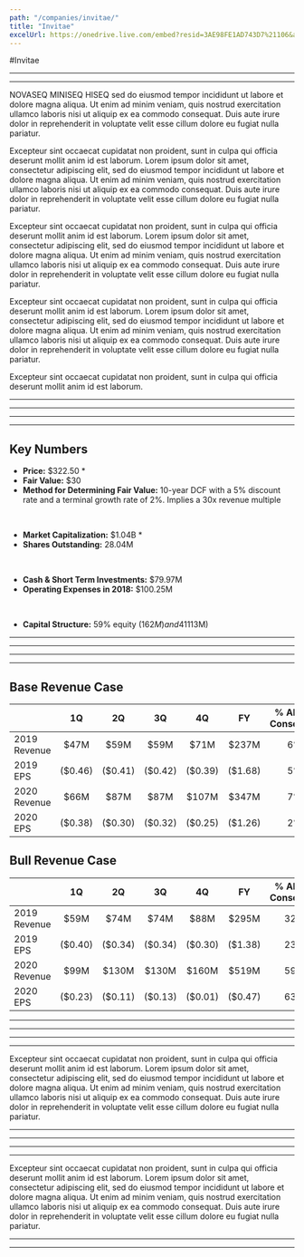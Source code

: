 ```yaml
---
path: "/companies/invitae/"
title: "Invitae"
excelUrl: https://onedrive.live.com/embed?resid=3AE98FE1AD743D7%21106&authkey=%21ABRjEo5wcCTRSWc&em=2&wdAllowInteractivity=False&AllowTyping=True&wdHideGridlines=True&wdHideHeaders=True&wdDownloadButton=True&wdInConfigurator=True
---
```


#Invitae

---
---

NOVASEQ MINISEQ HISEQ
sed do eiusmod tempor incididunt ut labore et dolore
magna aliqua. Ut enim ad minim veniam, quis nostrud
exercitation ullamco laboris nisi ut aliquip ex ea commodo
consequat. Duis aute irure dolor in reprehenderit in voluptate velit esse cillum dolore eu fugiat nulla pariatur.

Excepteur sint occaecat cupidatat non proident, sunt in
culpa qui officia deserunt mollit anim id est laborum.
Lorem ipsum dolor sit amet, consectetur adipiscing elit,
sed do eiusmod tempor incididunt ut labore et dolore
magna aliqua. Ut enim ad minim veniam, quis nostrud
exercitation ullamco laboris nisi ut aliquip ex ea commodo
consequat. Duis aute irure dolor in reprehenderit in voluptate velit esse cillum dolore eu fugiat nulla pariatur.

Excepteur sint occaecat cupidatat non proident, sunt in
culpa qui officia deserunt mollit anim id est laborum.
Lorem ipsum dolor sit amet, consectetur adipiscing elit,
sed do eiusmod tempor incididunt ut labore et dolore
magna aliqua. Ut enim ad minim veniam, quis nostrud
exercitation ullamco laboris nisi ut aliquip ex ea commodo
consequat. Duis aute irure dolor in reprehenderit in voluptate velit esse cillum dolore eu fugiat nulla pariatur.

Excepteur sint occaecat cupidatat non proident, sunt in
culpa qui officia deserunt mollit anim id est laborum.
Lorem ipsum dolor sit amet, consectetur adipiscing elit,
sed do eiusmod tempor incididunt ut labore et dolore
magna aliqua. Ut enim ad minim veniam, quis nostrud
exercitation ullamco laboris nisi ut aliquip ex ea commodo
consequat. Duis aute irure dolor in reprehenderit in voluptate velit esse cillum dolore eu fugiat nulla pariatur.

Excepteur sint occaecat cupidatat non proident, sunt in
culpa qui officia deserunt mollit anim id est laborum.

---
---

---
---

## Key Numbers

 * **Price:** $322.50 *
 * **Fair Value:** $30
 * **Method for Determining Fair Value:** 10-year
    DCF with a 5% discount rate and a terminal
    growth rate of 2%. Implies a 30x revenue multiple

<br>

 * **Market Capitalization:** $1.04B *
 * **Shares Outstanding:** 28.04M

<br>


 * **Cash & Short Term Investments:** $79.97M
 * **Operating Expenses in 2018:** $100.25M

<br>

* **Capital Structure:** 59% equity ($162M) and 41% debt ($113M)

---
---

---
---

## Base Revenue Case

|             | 1Q      | 2Q      | 3Q      | 4Q      | FY      | % Above Consensus | FY Consensus | FY Co. Guidance |
|-------------|:-------:|:-------:|:-------:|:-------:|:-------:|:-----------------:|:------------:|:---------------:|
|2019 Revenue | $47M    | $59M    | $59M    | $71M    | $237M   | 6%                | $224M        | $220M           |
|2019 EPS     | ($0.46) | ($0.41) | ($0.42) | ($0.39) | ($1.68) | 5%                | ($1.78)      |                 |
|2020 Revenue | $66M    | $87M    | $87M    | $107M   | $347M   | 7%                | $325M        | $500M           |
|2020 EPS     | ($0.38) | ($0.30) | ($0.32) | ($0.25) | ($1.26) | 2%                | ($1.28)      |                 |


## Bull Revenue Case

|             | 1Q      | 2Q      | 3Q      | 4Q      | FY      | % Above Consensus | FY Consensus | FY Co. Guidance |
|-------------|:-------:|:-------:|:-------:|:-------:|:-------:|:-----------------:|:------------:|:---------------:|
|2019 Revenue | $59M    | $74M    | $74M    | $88M    | $295M   | 32%               | $224M        | $220M           |
|2019 EPS     | ($0.40) | ($0.34) | ($0.34) | ($0.30) | ($1.38) | 23%               | ($1.78)      |                 |
|2020 Revenue | $99M    | $130M   | $130M   | $160M   | $519M   | 59%               | $325M        | $500M           |
|2020 EPS     | ($0.23) | ($0.11) | ($0.13) | ($0.01) | ($0.47) | 63%               | ($1.28)      |                 |



---
---

---
---

Excepteur sint occaecat cupidatat non proident, sunt in culpa qui officia deserunt mollit anim id est laborum.
Lorem ipsum dolor sit amet, consectetur adipiscing elit, sed do eiusmod tempor incididunt ut labore et dolore
magna aliqua. Ut enim ad minim veniam, quis nostrud exercitation ullamco laboris nisi ut aliquip ex ea commodo
consequat. Duis aute irure dolor in reprehenderit in voluptate velit esse cillum dolore eu fugiat nulla pariatur.

---
---
---
---

Excepteur sint occaecat cupidatat non proident, sunt in culpa qui officia deserunt mollit anim id est laborum.
Lorem ipsum dolor sit amet, consectetur adipiscing elit, sed do eiusmod tempor incididunt ut labore et dolore
magna aliqua. Ut enim ad minim veniam, quis nostrud exercitation ullamco laboris nisi ut aliquip ex ea commodo
consequat. Duis aute irure dolor in reprehenderit in voluptate velit esse cillum dolore eu fugiat nulla pariatur.

---
---



